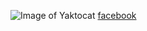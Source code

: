 ![Image of Yaktocat](https://octodex.github.com/images/yaktocat.png)
[facebook](https://www.facebook.com/sandra.gopan.5/)
